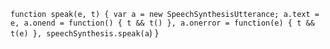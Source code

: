 `function speak(e, t) {
    var a = new SpeechSynthesisUtterance;
    a.text = e, a.onend = function() {
        t && t()
    }, a.onerror = function(e) {
        t && t(e)
    }, speechSynthesis.speak(a`)
}
